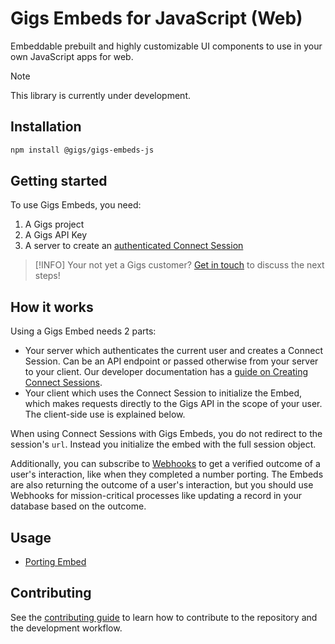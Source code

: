 # Gigs Embeds for JavaScript (Web)

Embeddable prebuilt and highly customizable UI components to use in your own JavaScript apps for web.

> [!NOTE]
> This library is currently under development.

## Installation

```sh
npm install @gigs/gigs-embeds-js
```

## Getting started

To use Gigs Embeds, you need:

1. A Gigs project
2. A Gigs API Key
3. A server to create an [authenticated Connect Session](https://developers.gigs.com/docs/api/cdb1438ed4da9-creating-connect-sessions)

> [!INFO]
> Your not yet a Gigs customer? [Get in touch](https://gigs.com/contact) to discuss the next steps!

## How it works

Using a Gigs Embed needs 2 parts:

- Your server which authenticates the current user and creates a Connect Session. Can be an API endpoint or passed otherwise from your server to your client. Our developer documentation has a [guide on Creating Connect Sessions](https://developers.gigs.com/docs/api/cdb1438ed4da9-creating-connect-sessions).
- Your client which uses the Connect Session to initialize the Embed, which makes requests directly to the Gigs API in the scope of your user. The client-side use is explained below.

When using Connect Sessions with Gigs Embeds, you do not redirect to the session's `url`. Instead you initialize the embed with the full session object.

Additionally, you can subscribe to [Webhooks](https://developers.gigs.com/docs/api/441a2e9e7811d-events-and-webhooks) to get a verified outcome of a user's interaction, like when they completed a number porting. The Embeds are also returning the outcome of a user's interaction, but you should use Webhooks for mission-critical processes like updating a record in your database based on the outcome.

## Usage

- [Porting Embed](docs/porting-embed.md)

## Contributing

See the [contributing guide](CONTRIBUTING.md) to learn how to contribute to the repository and the development workflow.
